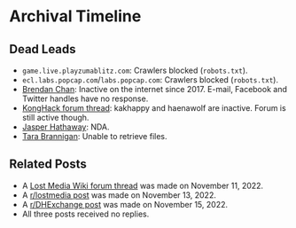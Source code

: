 # Archival Timeline

## Dead Leads

- `game.live.playzumablitz.com`: Crawlers blocked (`robots.txt`).
- `ecl.labs.popcap.com`/`labs.popcap.com`: Crawlers blocked (`robots.txt`).
- [Brendan Chan][chan]: Inactive on the internet since 2017.
  E-mail, Facebook and Twitter handles have no response.
- [KongHack forum thread][kh]: kakhappy and haenawolf are inactive.
  Forum is still active though.
- [Jasper Hathaway][jas]: NDA.
- [Tara Brannigan][tar]: Unable to retrieve files.

[chan]: http://bchantech.dreamcrafter.com/zumablitz/
[kh]: https://konghack.com/topic/5710-zuma_blitz?p=46521/
[jas]: Lead%20Responses/jasper.png
[tar]: Lead%20Responses/tara.png

## Related Posts

- A [Lost Media Wiki forum thread][lmwf] was made on November 11, 2022.
- A [r/lostmedia post][rlm] was made on November 13, 2022.
- A [r/DHExchange post][dhe] was made on November 15, 2022.
- All three posts received no replies.

[lmwf]: https://forums.lostmediawiki.com/thread/10038/zuma-blitz-2010-facebook-flash
[rlm]: https://www.reddit.com/r/lostmedia/comments/yte2me/partially_lost_zuma_blitz_20102017_facebook_flash/
[dhe]: https://www.reddit.com/r/DHExchange/comments/yv8c4i/assets_for_zuma_blitz_facebook_flash_game_20102017/